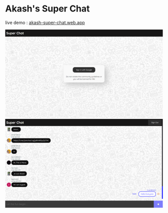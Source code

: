 # Akash's Super Chat

live demo : [akash-super-chat.web.app](https://akash-super-chat.web.app)

<img src="signin.png">
<img src="chat.png">
